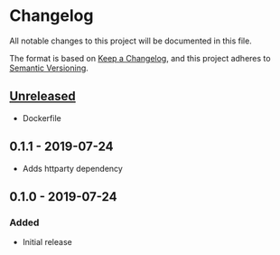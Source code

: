 # Changelog

All notable changes to this project will be documented in this file.

The format is based on [Keep a Changelog](https://keepachangelog.com/en/1.0.0/),
and this project adheres to [Semantic Versioning](https://semver.org/spec/v2.0.0.html).

## [Unreleased]

- Dockerfile

## 0.1.1 - 2019-07-24

- Adds httparty dependency

## 0.1.0 - 2019-07-24

### Added

- Initial release

[unreleased]: https://github.com/olivierlacan/keep-a-changelog/compare/v0.1.0...HEAD
